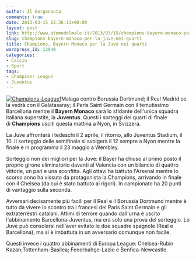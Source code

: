 ```yaml
---
author: Il Gorgonauta
comments: true
date: 2013-03-15 12:36:13+00:00
layout: post
link: http://www.atomodelmale.it/2013/03/15/champions-bayern-monaco-per-la-juve-nei-quarti/
slug: champions-bayern-monaco-per-la-juve-nei-quarti
title: Champions, Bayern Monaco per la Juve nei quarti
wordpress_id: 12940
categories:
- Calcio
- Sport
tags:
- Champions League
- Juventus
---
```


[![Champions-League1](http://www.atomodelmale.it/wp-content/uploads/2013/03/Champions-League1-300x225.jpg)](http://www.atomodelmale.it/wp-content/uploads/2013/03/Champions-League1.jpg)Malaga contro Borussia Dortmund; il Real Madrid se la vedrà con il Galatasaray; il Paris Saint Germain con il temutissimo Barcellona mentre il **Bayern Monaco** sarà lo sfidante dell'unica squadra italiana superstite, la **Juventus**. Questi i sorteggi dei quarti di finale di **Champions** usciti questa mattina a Nyon, in Svizzera.

La Juve affronterà i tedeschi il 2 aprile, il ritorno, allo Juventus Stadium, il 10. Il sorteggio delle semifinale si svolgerà il 12 sempre a Nyon mentre la finale è in programma il 23 maggio a Wembley.

Sorteggio non dei migliori per la Juve: il Bayer ha chiuso al primo posto il proprio girone eliminatorio davanti al Valencia con un bilancio di quattro vittorie, un pari e una sconfitta. Agli ottavi ha battuto l'Arsenal mentre lo scorso anno ha vissuto da protagonista la Champions, arrivando in finale con il Chelsea (da cui è stato battuto ai rigori). In campionato ha 20 punti di vantaggio sulla seconda.


Avversari decisamente più facili per il Real e il Borussia Dortmund mentre è tutto da vivere lo scontro tra i francesi del Paris Saint Germain e gli extraterrestri catalani. Attimi di terrore quando dall'urna è uscito l'abbinamento Barcellona-Juventus, ma era solo una prova del sorteggio. Lo Juve può consolarsi nell'aver evitato le due squadre spagnole (Real e Barcellona), ma si è imbattuta in un avversario comunque non facile.

Questi invece i quattro abbinamenti di Europa League: Chelsea-Rubin Kazan;Tottenham-Basilea; Fenerbahçe-Lazio e Benfica-Newcastle.
